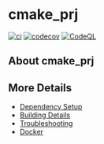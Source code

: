 # cmake_prj

[![ci](https://github.com/benoxoft/cmake_prj/actions/workflows/ci.yml/badge.svg)](https://github.com/benoxoft/cmake_prj/actions/workflows/ci.yml)
[![codecov](https://codecov.io/gh/benoxoft/cmake_prj/branch/main/graph/badge.svg)](https://codecov.io/gh/benoxoft/cmake_prj)
[![CodeQL](https://github.com/benoxoft/cmake_prj/actions/workflows/codeql-analysis.yml/badge.svg)](https://github.com/benoxoft/cmake_prj/actions/workflows/codeql-analysis.yml)

## About cmake_prj



## More Details

 * [Dependency Setup](README_dependencies.md)
 * [Building Details](README_building.md)
 * [Troubleshooting](README_troubleshooting.md)
 * [Docker](README_docker.md)

